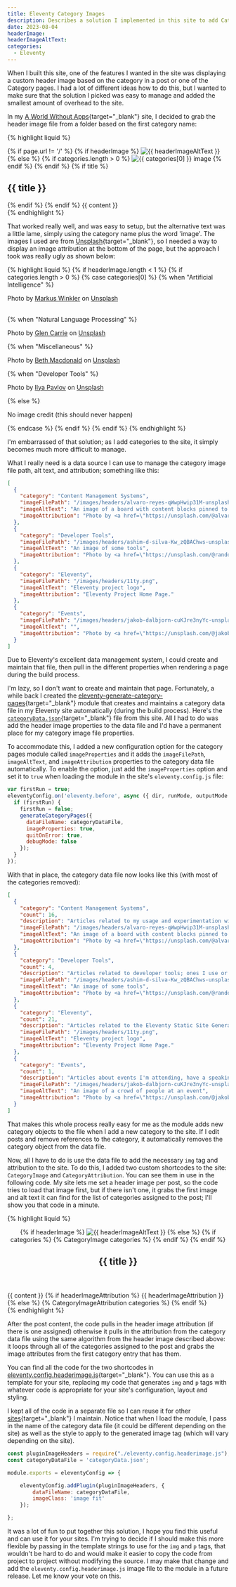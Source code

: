 ```yaml
---
title: Eleventy Category Images
description: Describes a solution I implemented in this site to add Category-specific header images to posts. I modified my eleventy-generate-category-pages module to generate additional properties for the header images and some shortcodes to add the image and attribution to the site's pages.
date: 2023-08-04
headerImage: 
headerImageAltText: 
categories:
  - Eleventy
---
```


When I built this site, one of the features I wanted in the site was displaying a custom header image based on the category in a post or one of the Category pages. I had a lot of different ideas how to do this, but I wanted to make sure that the solution I picked was easy to manage and added the smallest amount of overhead to the site.

In my [A World Without Apps](https://aworldwithoutapps.com){target="_blank"} site, I decided to grab the header image file from a folder based on the first category name:

{% highlight liquid %}
<section class="wrapper style1">
  <div class="container">
    {% if page.url != '/' %}
      {% if headerImage %}
        <span class="image featured"><img src="{{ headerImage }}" alt="{{ headerImageAltText }}" /></span>
      {% else %}
        {% if categories.length > 0 %}
          <span class="image featured"><img src="/images/headers/category-{{ categories[0] | slugify }}.jpg" alt="{{ categories[0] }} image" /></span>
        {% endif %}
      {% endif %}
      {% if title %}
        <h2>{{ title }}</h2>
      {% endif %}
    {% endif %}
    {{ content }}
  </div>
</section>
{% endhighlight %}

That worked really well, and was easy to setup, but the alternative text was a little lame, simply using the category name plus the word 'image'. The images I used are from [Unsplash](https://unsplash.com){target="_blank"}, so I needed a way to display an image attribution at the bottom of the page, but the approach I took was really ugly as shown below:

{% highlight liquid %}
{% if headerImage.length < 1 %}
  {% if categories.length > 0 %}
    {% case categories[0] %}
      {% when "Artificial Intelligence" %}
        <p>Photo by <a href="https://unsplash.com/fr/@markuswinkler?utm_source=unsplash&utm_medium=referral&utm_content=creditCopyText" target="_blank">Markus Winkler</a> on <a href="https://unsplash.com/photos/tGBXiHcPKrM?utm_source=unsplash&utm_medium=referral&utm_content=creditCopyText" target="_blank">Unsplash</a></p>  
      {% when "Natural Language Processing" %}
        <p>Photo by <a href="https://unsplash.com/@glencarrie?utm_source=unsplash&utm_medium=referral&utm_content=creditCopyText" target="_blank">Glen Carrie</a> on <a href="https://unsplash.com/photos/oHoBIbDj7lo?utm_source=unsplash&utm_medium=referral&utm_content=creditCopyText" target="_blank">Unsplash</a>
        </p>
      {% when "Miscellaneous" %}
        <p>Photo by <a href="https://unsplash.com/@elsbethcat?utm_source=unsplash&utm_medium=referral&utm_content=creditCopyText" target="_blank">Beth Macdonald</a> on <a href="https://unsplash.com/photos/a1O67ZQmaYc?utm_source=unsplash&utm_medium=referral&utm_content=creditCopyText" target="_blank">Unsplash</a>
        </p>
      {% when "Developer Tools" %}
        <p>
          Photo by <a href="https://unsplash.com/pt-br/@ilyapavlov?utm_source=unsplash&utm_medium=referral&utm_content=creditCopyText" target="_blank">Ilya Pavlov</a> on <a href="https://unsplash.com/photos/OqtafYT5kTw?utm_source=unsplash&utm_medium=referral&utm_content=creditCopyText" target="_blank">Unsplash</a>
        </p>
      {% else %}
        <p>No image credit (this should never happen)</p>
    {% endcase %}
  {% endif %}
{% endif %}
{% endhighlight %}

I'm embarrassed of that solution; as I add categories to the site, it simply becomes much more difficult to manage.

What I really need is a data source I can use to manage the category image file path, alt text, and attribution; something like this:

```json
[  
  {
    "category": "Content Management Systems",
    "imageFilePath": "/images/headers/alvaro-reyes-qWwpHwip31M-unsplash-cropped.jpg",
    "imageAltText": "An image of a board with content blocks pinned to it",
    "imageAttribution": "Photo by <a href=\"https://unsplash.com/@alvarordesign?utm_source=unsplash&utm_medium=referral&utm_content=creditCopyText\" target=\"_blank\">Alvaro Reyes</a> on <a href=\"https://unsplash.com/photos/qWwpHwip31M?utm_source=unsplash&utm_medium=referral&utm_content=creditCopyText\" target=\"_blank\">Unsplash</a>."
  },
  {
    "category": "Developer Tools",
    "imageFilePath": "/images/headers/ashim-d-silva-Kw_zQBAChws-unsplash-cropped.jpg",
    "imageAltText": "An image of some tools",
    "imageAttribution": "Photo by <a href=\"https://unsplash.com/@randomlies?utm_source=unsplash&utm_medium=referral&utm_content=creditCopyText\" target=\"_blank\">Ashim D’Silva</a> on <a href=\"https://unsplash.com/photos/Kw_zQBAChws?utm_source=unsplash&utm_medium=referral&utm_content=creditCopyText\" target=\"_blank\">Unsplash</a>."
  },
  {
    "category": "Eleventy",
    "imageFilePath": "/images/headers/11ty.png",
    "imageAltText": "Eleventy project logo",
    "imageAttribution": "Eleventy Project Home Page."
  },
  {
    "category": "Events",
    "imageFilePath": "/images/headers/jakob-dalbjorn-cuKJre3nyYc-unsplash-cropped.jpg",
    "imageAltText": "",
    "imageAttribution": "Photo by <a href=\"https://unsplash.com/@jakobdalbjorn?utm_source=unsplash&utm_medium=referral&utm_content=creditCopyText\" target=\"_blank\">Jakob Dalbjörn</a> on <a href=\"https://unsplash.com/photos/cuKJre3nyYc?utm_source=unsplash&utm_medium=referral&utm_content=creditCopyText\" target=\"_blank\">Unsplash</a>."
  }
]
```

Due to Eleventy's excellent data management system, I could create and maintain that file, then pull in the different properties when rendering a page during the build process. 

I'm lazy, so I don't want to create and maintain that page. Fortunately, a while back I created the [eleventy-generate-category-pages](https://github.com/johnwargo/eleventy-generate-category-pages){target="_blank"} module that creates and maintains a category data file in my Eleventy site automatically (during the build process). Here's the [`categoryData.json`](https://github.com/johnwargo/johnwargo-static-11ty/blob/main/src/_data/categoryData.json){target="_blank"} file from this site. All I had to do was add the header image properties to the data file and I'd have a permanent place for my category image file properties.

To accommodate this, I added a new configuration option for the category pages module called `imageProperties` and it adds the `imageFilePath`, `imageAltText`, and `imageAttribution` properties to the category data file automatically. To enable the option, just add the `imageProperties` option and set it to `true` when loading the module in the site's `eleventy.config.js` file:

```js
var firstRun = true;
eleventyConfig.on('eleventy.before', async ({ dir, runMode, outputMode }) => {
  if (firstRun) {
    firstRun = false;
    generateCategoryPages({
      dataFileName: categoryDataFile,
      imageProperties: true,
      quitOnError: true,
      debugMode: false
    });
  }
});
```

With that in place, the category data file now looks like this (with most of the categories removed):

```json
[ 
  {
    "category": "Content Management Systems",
    "count": 16,
    "description": "Articles related to my usage and experimentation with Content Management Systems (CMS).",
    "imageFilePath": "/images/headers/alvaro-reyes-qWwpHwip31M-unsplash-cropped.jpg",
    "imageAltText": "An image of a board with content blocks pinned to it",
    "imageAttribution": "Photo by <a href=\"https://unsplash.com/@alvarordesign?utm_source=unsplash&utm_medium=referral&utm_content=creditCopyText\" target=\"_blank\">Alvaro Reyes</a> on <a href=\"https://unsplash.com/photos/qWwpHwip31M?utm_source=unsplash&utm_medium=referral&utm_content=creditCopyText\" target=\"_blank\">Unsplash</a>."
  },
  {
    "category": "Developer Tools",
    "count": 4,
    "description": "Articles related to developer tools; ones I use or ones I'm evaluating.",
    "imageFilePath": "/images/headers/ashim-d-silva-Kw_zQBAChws-unsplash-cropped.jpg",
    "imageAltText": "An image of some tools",
    "imageAttribution": "Photo by <a href=\"https://unsplash.com/@randomlies?utm_source=unsplash&utm_medium=referral&utm_content=creditCopyText\" target=\"_blank\">Ashim D’Silva</a> on <a href=\"https://unsplash.com/photos/Kw_zQBAChws?utm_source=unsplash&utm_medium=referral&utm_content=creditCopyText\" target=\"_blank\">Unsplash</a>."
  },
  {
    "category": "Eleventy",
    "count": 21,
    "description": "Articles related to the Eleventy Static Site Generator",
    "imageFilePath": "/images/headers/11ty.png",
    "imageAltText": "Eleventy project logo",
    "imageAttribution": "Eleventy Project Home Page."
  },
  {
    "category": "Events",
    "count": 1,
    "description": "Articles about events I'm attending, have a speaking slot, or otherwise involved with.",
    "imageFilePath": "/images/headers/jakob-dalbjorn-cuKJre3nyYc-unsplash-cropped.jpg",
    "imageAltText": "An image of a crowd of people at an event",
    "imageAttribution": "Photo by <a href=\"https://unsplash.com/@jakobdalbjorn?utm_source=unsplash&utm_medium=referral&utm_content=creditCopyText\" target=\"_blank\">Jakob Dalbjörn</a> on <a href=\"https://unsplash.com/photos/cuKJre3nyYc?utm_source=unsplash&utm_medium=referral&utm_content=creditCopyText\" target=\"_blank\">Unsplash</a>."
  }
]
```

That makes this whole process really easy for me as the module adds new category objects to the file when I add a new category to the site. If I edit posts and remove references to the category, it automatically removes the category object from the data file.

Now, all I have to do is use the data file to add the necessary `img` tag and attribution to the site. To do this, I added two custom shortcodes to the site: `CategoryImage` and `CategoryAttribution`. You can see them in use in the following code. My site lets me set a header image per post, so the code tries to load that image first, but if there isn't one, it grabs the first image and alt text it can find for the list of categories assigned to the post; I'll show you that code in a minute.

{% highlight liquid %}
<section class="main">
<section>
  <header>
    {% if headerImage %}
      <span class="image fit"><img
          src="{{ headerImage }}"
          alt="{{ headerImageAltText }}"
          class="image fit" /></span>
    {% else %}
      {% if categories %}
        {% CategoryImage categories %}
      {% endif %}
    {% endif %}
    <h2>
      {{ title }}
    </h2>
  </header>
  {{ content }}
  {% if headerImageAttribution %}
    {{ headerImageAttribution }}
  {% else %}
    {% CategoryImageAttribution categories %}
  {% endif %}
</section>
</section>
{% endhighlight %}

After the post content, the code pulls in the header image attribution (if there is one assigned) otherwise it pulls in the attribution from the category data file using the same algorithm from the header image described above: it loops through all of the categories assigned to the post and grabs the image attributes from the first category entry that has them.

You can find all the code for the two shortcodes in [eleventy.config.headerimage.js](https://github.com/johnwargo/johnwargo-static-11ty/blob/main/eleventy.config.headerimage.js){target="_blank"}. You can use this as a template for your site, replacing my code that generates `img` and `p` tags with whatever code is appropriate for your site's configuration, layout and styling. 

I kept all of the code in a separate file so I can reuse it for other [sites](http://localhost:8888/sites/){target="_blank"} I maintain. Notice that when I load the module, I pass in the name of the category data file (it could be different depending on the site) as well as the style to apply to the generated image tag (which will vary depending on the site).

```js
const pluginImageHeaders = require("./eleventy.config.headerimage.js");
const categoryDataFile = 'categoryData.json';

module.exports = eleventyConfig => {

	eleventyConfig.addPlugin(pluginImageHeaders, {
		dataFileName: categoryDataFile,
		imageClass: 'image fit'
	});

};
```

It was a lot of fun to put together this solution, I hope you find this useful and can use it for your sites. I'm trying to decide if I should make this more flexible by passing in the template strings to use for the `img` and `p` tags, that wouldn't be hard to do and would make it easier to copy the code from project to project without modifying the source. I may make that change and add the `eleventy.config.headerimage.js` image file to the module in a future release. Let me know your vote on this.
